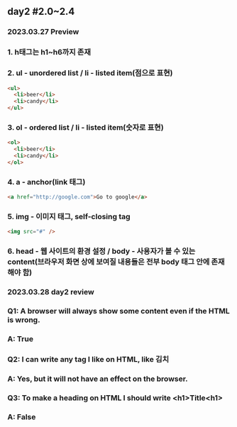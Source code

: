 ## day2 #2.0~2.4

### 2023.03.27 Preview

### 1. h태그는 h1~h6까지 존재

### 2. ul - unordered list / li - listed item(점으로 표현)

```html
<ul>
  <li>beer</li>
  <li>candy</li>
</ul>
```

### 3. ol - ordered list / li - listed item(숫자로 표현)

```html
<ol>
  <li>beer</li>
  <li>candy</li>
</ol>
```

### 4. a - anchor(link 태그)

```html
<a href="http://google.com">Go to google</a>
```

### 5. img - 이미지 태그, self-closing tag

```html
<img src="#" />
```

### 6. head - 웹 사이트의 환경 설정 / body - 사용자가 볼 수 있는 content(브라우저 화면 상에 보여질 내용들은 전부 body 태그 안에 존재해야 함)

### 2023.03.28 day2 review

### Q1: A browser will always show some content even if the HTML is wrong.

### A: True

### Q2: I can write any tag I like on HTML, like <food>김치</food>

### A: Yes, but it will not have an effect on the browser.

### Q3: To make a heading on HTML I should write \<h1>Title\<h1>

### A: False
